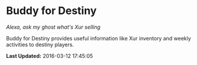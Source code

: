 # Buddy for Destiny
*Alexa, ask my ghost what's Xur selling*

Buddy for Destiny provides useful information like Xur inventory and weekly activities to destiny players.

**Last Updated:** 2016-03-12 17:45:05